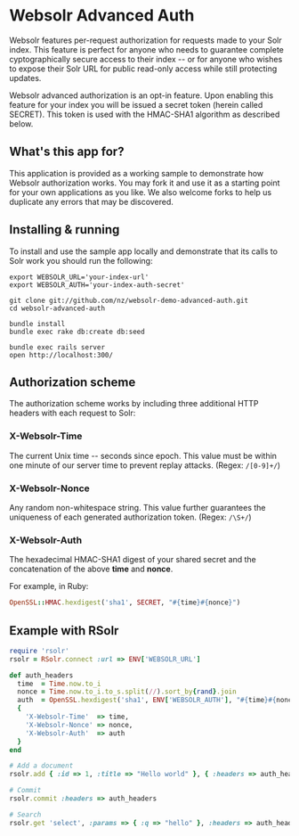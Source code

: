# Websolr Advanced Auth

Websolr features per-request authorization for requests made to your Solr
index.  This feature is perfect for anyone who needs to guarantee complete
cyptographically secure access to their index -- or for anyone who wishes to
expose their Solr URL for public read-only access while still protecting
updates.

Websolr advanced authorization is an opt-in feature. Upon enabling this feature
for your index you will be issued a secret token (herein called SECRET). This
token is used with the HMAC-SHA1 algorithm as described below.

## What's this app for?

This application is provided as a working sample to demonstrate how Websolr
authorization works. You may fork it and use it as a starting point for your
own applications as you like. We also welcome forks to help us duplicate any
errors that may be discovered.

## Installing & running

To install and use the sample app locally and demonstrate that its calls to
Solr work you should run the following:

```
export WEBSOLR_URL='your-index-url'
export WEBSOLR_AUTH='your-index-auth-secret'

git clone git://github.com/nz/websolr-demo-advanced-auth.git
cd websolr-advanced-auth

bundle install
bundle exec rake db:create db:seed

bundle exec rails server
open http://localhost:300/
```

## Authorization scheme

The authorization scheme works by including three additional HTTP headers with
each request to Solr:

### X-Websolr-Time

The current Unix time -- seconds since epoch. This value must be within one
minute of our server time to prevent replay attacks.  (Regex: `/[0-9]+/`)

### X-Websolr-Nonce

Any random non-whitespace string. This value further guarantees the uniqueness
of each generated authorization token. (Regex: `/\S+/`)

### X-Websolr-Auth

The hexadecimal HMAC-SHA1 digest of your shared secret and the concatenation of
the above **time** and **nonce**.

For example, in Ruby:

```ruby
OpenSSL::HMAC.hexdigest('sha1', SECRET, "#{time}#{nonce}")
```

## Example with RSolr

```ruby
require 'rsolr'
rsolr = RSolr.connect :url => ENV['WEBSOLR_URL']

def auth_headers
  time  = Time.now.to_i
  nonce = Time.now.to_i.to_s.split(//).sort_by{rand}.join
  auth  = OpenSSL.hexdigest('sha1', ENV['WEBSOLR_AUTH'], "#{time}#{nonce}")
  {
    'X-Websolr-Time'  => time,
    'X-Websolr-Nonce' => nonce,
    'X-Websolr-Auth'  => auth
  }
end

# Add a document
rsolr.add { :id => 1, :title => "Hello world" }, { :headers => auth_headers }

# Commit
rsolr.commit :headers => auth_headers

# Search
rsolr.get 'select', :params => { :q => "hello" }, :headers => auth_headers

```
